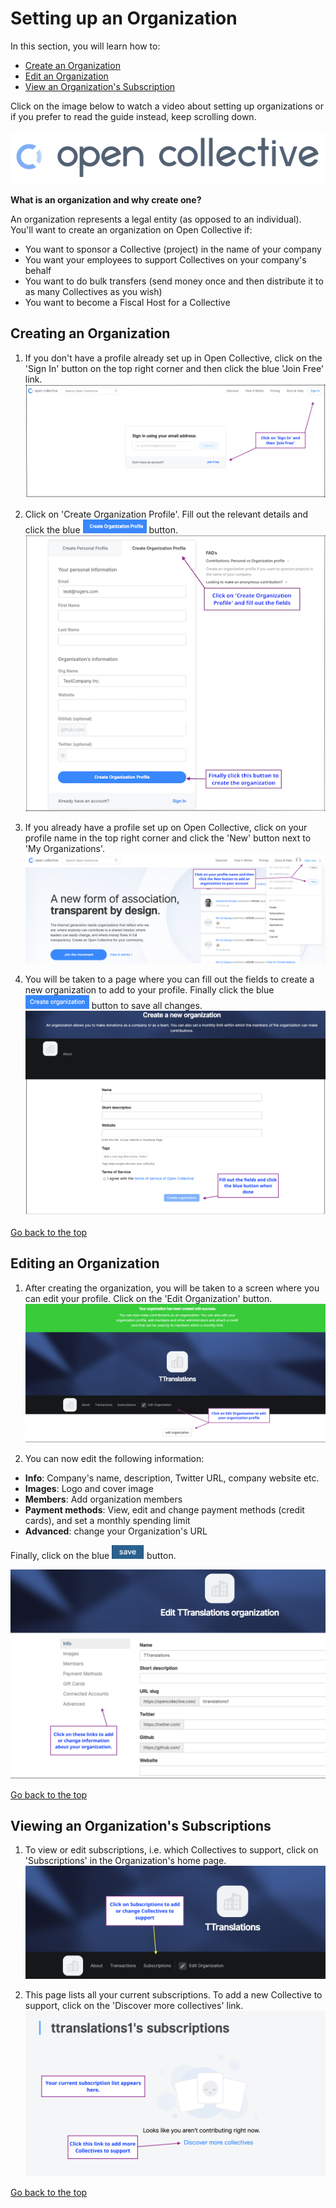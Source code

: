 # Setting up an Organization

In this section, you will learn how to:
* [Create an Organization](#creating-an-organization)
* [Edit an Organization](#-editing-an-organization)
* [View an Organization's Subscription](#viewing-an-organizations-subscriptions)

Click on the image below to watch a video about setting up organizations or if you prefer to read the guide instead, keep scrolling down.

[![](images/opencollectivelogo.png)](http://www.youtube.com/watch?v=0AixTyN2NaU)

**What is an organization and why create one?**

An organization represents a legal entity (as opposed to an individual). You'll want to create an organization on Open Collective if:
* You want to sponsor a Collective (project) in the name of your company
* You want your employees to support Collectives on your company's behalf
* You want to do bulk transfers (send money once and then distribute it to as many Collectives as you wish)
* You want to become a Fiscal Host for a Collective

## Creating an Organization

1. If you don't have a profile already set up in Open Collective, click on the 'Sign In' button on the top right corner and then click the blue 'Join Free' link.
  ![Sign In screen](images/Signin.png)



2. Click on 'Create Organization Profile'. Fill out the relevant details and click the blue <img src="images/CreateOrgButton.png" alt="Create an Organization button" width="102px" height="22px"> button.
 ![Create an Organization screen](images/CreateOrgScreen.png)



3. If you already have a profile set up on Open Collective, click on your profile name in the top right corner and click the 'New' button next to 'My Organizations'. 
   ![Create an Organization screen](images/CreateOrgProfile.png)
   
   
   
4. You will be taken to a page where you can fill out the fields to create a new organization to add to your profile. Finally click the blue <img src="images/CreateOrgButton1.png" alt="Create New Organization button" width="102px" height="22px">  button to save all changes.
  ![Create New Organization screen](images/CreateNewOrg.png)

[Go back to the top](#Setting-up-an-Organization)

## Editing an Organization

1. After creating the organization, you will be taken to a screen where you can edit your profile. Click on the 'Edit Organization' button.
  ![Edit Organization screen](images/EditOrg.png)

2. You can now edit the following information:
* **Info**: Company's name, description, Twitter URL, company website etc.
* **Images**: Logo and cover image
* **Members**: Add organization members
* **Payment methods**: View, edit and change payment methods (credit cards), and set a monthly spending limit
* **Advanced**: change your Organization's URL

Finally, click on the blue <img src="images/Savebutton.png" alt="Save button" width="52px" height="22px"> button.
  
![Edit Organization screen](images/EditProfile.png)

[Go back to the top](#Setting-up-an-Organization)

## Viewing an Organization's Subscriptions

1. To view or edit subscriptions, i.e. which Collectives to support, click on 'Subscriptions' in the Organization's home page.
   ![Organization Home screen](images/Subs.png)

2. This page lists all your current subscriptions. To add a new Collective to support, click on the 'Discover more collectives' link.
    ![Subscriptions](images/Discover.png)

[Go back to the top](#Setting-up-an-Organization)
